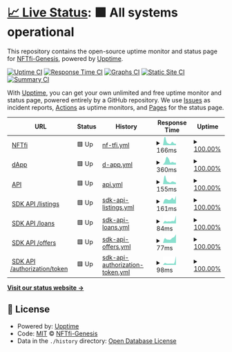 # [📈 Live Status](https://NFTfi-Genesis.github.io/nftfi-services-status): <!--live status--> **🟩 All systems operational**

This repository contains the open-source uptime monitor and status page for [NFTfi-Genesis](https://NFTfi-Genesis.github.io/nftfi-services-status), powered by [Upptime](https://github.com/upptime/upptime).

[![Uptime CI](https://github.com/NFTfi-Genesis/nftfi-services-status/workflows/Uptime%20CI/badge.svg)](https://github.com/NFTfi-Genesis/nftfi-services-status/actions?query=workflow%3A%22Uptime+CI%22)
[![Response Time CI](https://github.com/NFTfi-Genesis/nftfi-services-status/workflows/Response%20Time%20CI/badge.svg)](https://github.com/NFTfi-Genesis/nftfi-services-status/actions?query=workflow%3A%22Response+Time+CI%22)
[![Graphs CI](https://github.com/NFTfi-Genesis/nftfi-services-status/workflows/Graphs%20CI/badge.svg)](https://github.com/NFTfi-Genesis/nftfi-services-status/actions?query=workflow%3A%22Graphs+CI%22)
[![Static Site CI](https://github.com/NFTfi-Genesis/nftfi-services-status/workflows/Static%20Site%20CI/badge.svg)](https://github.com/NFTfi-Genesis/nftfi-services-status/actions?query=workflow%3A%22Static+Site+CI%22)
[![Summary CI](https://github.com/NFTfi-Genesis/nftfi-services-status/workflows/Summary%20CI/badge.svg)](https://github.com/NFTfi-Genesis/nftfi-services-status/actions?query=workflow%3A%22Summary+CI%22)

With [Upptime](https://upptime.js.org), you can get your own unlimited and free uptime monitor and status page, powered entirely by a GitHub repository. We use [Issues](https://github.com/NFTfi-Genesis/nftfi-services-status/issues) as incident reports, [Actions](https://github.com/NFTfi-Genesis/nftfi-services-status/actions) as uptime monitors, and [Pages](https://NFTfi-Genesis.github.io/nftfi-services-status) for the status page.

<!--start: status pages-->
<!-- This summary is generated by Upptime (https://github.com/upptime/upptime) -->
<!-- Do not edit this manually, your changes will be overwritten -->
<!-- prettier-ignore -->
| URL | Status | History | Response Time | Uptime |
| --- | ------ | ------- | ------------- | ------ |
| <img alt="" src="https://icons.duckduckgo.com/ip3/nftfi.com.ico" height="13"> [NFTfi](https://nftfi.com) | 🟩 Up | [nf-tfi.yml](https://github.com/NFTfi-Genesis/nftfi-services-status/commits/HEAD/history/nf-tfi.yml) | <details><summary><img alt="Response time graph" src="./graphs/nf-tfi/response-time-week.png" height="20"> 166ms</summary><br><a href="https://NFTfi-Genesis.github.io/nftfi-services-status/history/nf-tfi"><img alt="Response time 166" src="https://img.shields.io/endpoint?url=https%3A%2F%2Fraw.githubusercontent.com%2FNFTfi-Genesis%2Fnftfi-services-status%2FHEAD%2Fapi%2Fnf-tfi%2Fresponse-time.json"></a><br><a href="https://NFTfi-Genesis.github.io/nftfi-services-status/history/nf-tfi"><img alt="24-hour response time 81" src="https://img.shields.io/endpoint?url=https%3A%2F%2Fraw.githubusercontent.com%2FNFTfi-Genesis%2Fnftfi-services-status%2FHEAD%2Fapi%2Fnf-tfi%2Fresponse-time-day.json"></a><br><a href="https://NFTfi-Genesis.github.io/nftfi-services-status/history/nf-tfi"><img alt="7-day response time 166" src="https://img.shields.io/endpoint?url=https%3A%2F%2Fraw.githubusercontent.com%2FNFTfi-Genesis%2Fnftfi-services-status%2FHEAD%2Fapi%2Fnf-tfi%2Fresponse-time-week.json"></a><br><a href="https://NFTfi-Genesis.github.io/nftfi-services-status/history/nf-tfi"><img alt="30-day response time 166" src="https://img.shields.io/endpoint?url=https%3A%2F%2Fraw.githubusercontent.com%2FNFTfi-Genesis%2Fnftfi-services-status%2FHEAD%2Fapi%2Fnf-tfi%2Fresponse-time-month.json"></a><br><a href="https://NFTfi-Genesis.github.io/nftfi-services-status/history/nf-tfi"><img alt="1-year response time 166" src="https://img.shields.io/endpoint?url=https%3A%2F%2Fraw.githubusercontent.com%2FNFTfi-Genesis%2Fnftfi-services-status%2FHEAD%2Fapi%2Fnf-tfi%2Fresponse-time-year.json"></a></details> | <details><summary><a href="https://NFTfi-Genesis.github.io/nftfi-services-status/history/nf-tfi">100.00%</a></summary><a href="https://NFTfi-Genesis.github.io/nftfi-services-status/history/nf-tfi"><img alt="All-time uptime 100.00%" src="https://img.shields.io/endpoint?url=https%3A%2F%2Fraw.githubusercontent.com%2FNFTfi-Genesis%2Fnftfi-services-status%2FHEAD%2Fapi%2Fnf-tfi%2Fuptime.json"></a><br><a href="https://NFTfi-Genesis.github.io/nftfi-services-status/history/nf-tfi"><img alt="24-hour uptime 100.00%" src="https://img.shields.io/endpoint?url=https%3A%2F%2Fraw.githubusercontent.com%2FNFTfi-Genesis%2Fnftfi-services-status%2FHEAD%2Fapi%2Fnf-tfi%2Fuptime-day.json"></a><br><a href="https://NFTfi-Genesis.github.io/nftfi-services-status/history/nf-tfi"><img alt="7-day uptime 100.00%" src="https://img.shields.io/endpoint?url=https%3A%2F%2Fraw.githubusercontent.com%2FNFTfi-Genesis%2Fnftfi-services-status%2FHEAD%2Fapi%2Fnf-tfi%2Fuptime-week.json"></a><br><a href="https://NFTfi-Genesis.github.io/nftfi-services-status/history/nf-tfi"><img alt="30-day uptime 100.00%" src="https://img.shields.io/endpoint?url=https%3A%2F%2Fraw.githubusercontent.com%2FNFTfi-Genesis%2Fnftfi-services-status%2FHEAD%2Fapi%2Fnf-tfi%2Fuptime-month.json"></a><br><a href="https://NFTfi-Genesis.github.io/nftfi-services-status/history/nf-tfi"><img alt="1-year uptime 100.00%" src="https://img.shields.io/endpoint?url=https%3A%2F%2Fraw.githubusercontent.com%2FNFTfi-Genesis%2Fnftfi-services-status%2FHEAD%2Fapi%2Fnf-tfi%2Fuptime-year.json"></a></details>
| <img alt="" src="https://icons.duckduckgo.com/ip3/app.nftfi.com.ico" height="13"> [dApp](https://app.nftfi.com) | 🟩 Up | [d-app.yml](https://github.com/NFTfi-Genesis/nftfi-services-status/commits/HEAD/history/d-app.yml) | <details><summary><img alt="Response time graph" src="./graphs/d-app/response-time-week.png" height="20"> 360ms</summary><br><a href="https://NFTfi-Genesis.github.io/nftfi-services-status/history/d-app"><img alt="Response time 360" src="https://img.shields.io/endpoint?url=https%3A%2F%2Fraw.githubusercontent.com%2FNFTfi-Genesis%2Fnftfi-services-status%2FHEAD%2Fapi%2Fd-app%2Fresponse-time.json"></a><br><a href="https://NFTfi-Genesis.github.io/nftfi-services-status/history/d-app"><img alt="24-hour response time 193" src="https://img.shields.io/endpoint?url=https%3A%2F%2Fraw.githubusercontent.com%2FNFTfi-Genesis%2Fnftfi-services-status%2FHEAD%2Fapi%2Fd-app%2Fresponse-time-day.json"></a><br><a href="https://NFTfi-Genesis.github.io/nftfi-services-status/history/d-app"><img alt="7-day response time 360" src="https://img.shields.io/endpoint?url=https%3A%2F%2Fraw.githubusercontent.com%2FNFTfi-Genesis%2Fnftfi-services-status%2FHEAD%2Fapi%2Fd-app%2Fresponse-time-week.json"></a><br><a href="https://NFTfi-Genesis.github.io/nftfi-services-status/history/d-app"><img alt="30-day response time 360" src="https://img.shields.io/endpoint?url=https%3A%2F%2Fraw.githubusercontent.com%2FNFTfi-Genesis%2Fnftfi-services-status%2FHEAD%2Fapi%2Fd-app%2Fresponse-time-month.json"></a><br><a href="https://NFTfi-Genesis.github.io/nftfi-services-status/history/d-app"><img alt="1-year response time 360" src="https://img.shields.io/endpoint?url=https%3A%2F%2Fraw.githubusercontent.com%2FNFTfi-Genesis%2Fnftfi-services-status%2FHEAD%2Fapi%2Fd-app%2Fresponse-time-year.json"></a></details> | <details><summary><a href="https://NFTfi-Genesis.github.io/nftfi-services-status/history/d-app">100.00%</a></summary><a href="https://NFTfi-Genesis.github.io/nftfi-services-status/history/d-app"><img alt="All-time uptime 100.00%" src="https://img.shields.io/endpoint?url=https%3A%2F%2Fraw.githubusercontent.com%2FNFTfi-Genesis%2Fnftfi-services-status%2FHEAD%2Fapi%2Fd-app%2Fuptime.json"></a><br><a href="https://NFTfi-Genesis.github.io/nftfi-services-status/history/d-app"><img alt="24-hour uptime 100.00%" src="https://img.shields.io/endpoint?url=https%3A%2F%2Fraw.githubusercontent.com%2FNFTfi-Genesis%2Fnftfi-services-status%2FHEAD%2Fapi%2Fd-app%2Fuptime-day.json"></a><br><a href="https://NFTfi-Genesis.github.io/nftfi-services-status/history/d-app"><img alt="7-day uptime 100.00%" src="https://img.shields.io/endpoint?url=https%3A%2F%2Fraw.githubusercontent.com%2FNFTfi-Genesis%2Fnftfi-services-status%2FHEAD%2Fapi%2Fd-app%2Fuptime-week.json"></a><br><a href="https://NFTfi-Genesis.github.io/nftfi-services-status/history/d-app"><img alt="30-day uptime 100.00%" src="https://img.shields.io/endpoint?url=https%3A%2F%2Fraw.githubusercontent.com%2FNFTfi-Genesis%2Fnftfi-services-status%2FHEAD%2Fapi%2Fd-app%2Fuptime-month.json"></a><br><a href="https://NFTfi-Genesis.github.io/nftfi-services-status/history/d-app"><img alt="1-year uptime 100.00%" src="https://img.shields.io/endpoint?url=https%3A%2F%2Fraw.githubusercontent.com%2FNFTfi-Genesis%2Fnftfi-services-status%2FHEAD%2Fapi%2Fd-app%2Fuptime-year.json"></a></details>
| <img alt="" src="https://icons.duckduckgo.com/ip3/api.nftfi.com.ico" height="13"> [API](https://api.nftfi.com) | 🟩 Up | [api.yml](https://github.com/NFTfi-Genesis/nftfi-services-status/commits/HEAD/history/api.yml) | <details><summary><img alt="Response time graph" src="./graphs/api/response-time-week.png" height="20"> 155ms</summary><br><a href="https://NFTfi-Genesis.github.io/nftfi-services-status/history/api"><img alt="Response time 155" src="https://img.shields.io/endpoint?url=https%3A%2F%2Fraw.githubusercontent.com%2FNFTfi-Genesis%2Fnftfi-services-status%2FHEAD%2Fapi%2Fapi%2Fresponse-time.json"></a><br><a href="https://NFTfi-Genesis.github.io/nftfi-services-status/history/api"><img alt="24-hour response time 73" src="https://img.shields.io/endpoint?url=https%3A%2F%2Fraw.githubusercontent.com%2FNFTfi-Genesis%2Fnftfi-services-status%2FHEAD%2Fapi%2Fapi%2Fresponse-time-day.json"></a><br><a href="https://NFTfi-Genesis.github.io/nftfi-services-status/history/api"><img alt="7-day response time 155" src="https://img.shields.io/endpoint?url=https%3A%2F%2Fraw.githubusercontent.com%2FNFTfi-Genesis%2Fnftfi-services-status%2FHEAD%2Fapi%2Fapi%2Fresponse-time-week.json"></a><br><a href="https://NFTfi-Genesis.github.io/nftfi-services-status/history/api"><img alt="30-day response time 155" src="https://img.shields.io/endpoint?url=https%3A%2F%2Fraw.githubusercontent.com%2FNFTfi-Genesis%2Fnftfi-services-status%2FHEAD%2Fapi%2Fapi%2Fresponse-time-month.json"></a><br><a href="https://NFTfi-Genesis.github.io/nftfi-services-status/history/api"><img alt="1-year response time 155" src="https://img.shields.io/endpoint?url=https%3A%2F%2Fraw.githubusercontent.com%2FNFTfi-Genesis%2Fnftfi-services-status%2FHEAD%2Fapi%2Fapi%2Fresponse-time-year.json"></a></details> | <details><summary><a href="https://NFTfi-Genesis.github.io/nftfi-services-status/history/api">100.00%</a></summary><a href="https://NFTfi-Genesis.github.io/nftfi-services-status/history/api"><img alt="All-time uptime 100.00%" src="https://img.shields.io/endpoint?url=https%3A%2F%2Fraw.githubusercontent.com%2FNFTfi-Genesis%2Fnftfi-services-status%2FHEAD%2Fapi%2Fapi%2Fuptime.json"></a><br><a href="https://NFTfi-Genesis.github.io/nftfi-services-status/history/api"><img alt="24-hour uptime 100.00%" src="https://img.shields.io/endpoint?url=https%3A%2F%2Fraw.githubusercontent.com%2FNFTfi-Genesis%2Fnftfi-services-status%2FHEAD%2Fapi%2Fapi%2Fuptime-day.json"></a><br><a href="https://NFTfi-Genesis.github.io/nftfi-services-status/history/api"><img alt="7-day uptime 100.00%" src="https://img.shields.io/endpoint?url=https%3A%2F%2Fraw.githubusercontent.com%2FNFTfi-Genesis%2Fnftfi-services-status%2FHEAD%2Fapi%2Fapi%2Fuptime-week.json"></a><br><a href="https://NFTfi-Genesis.github.io/nftfi-services-status/history/api"><img alt="30-day uptime 100.00%" src="https://img.shields.io/endpoint?url=https%3A%2F%2Fraw.githubusercontent.com%2FNFTfi-Genesis%2Fnftfi-services-status%2FHEAD%2Fapi%2Fapi%2Fuptime-month.json"></a><br><a href="https://NFTfi-Genesis.github.io/nftfi-services-status/history/api"><img alt="1-year uptime 100.00%" src="https://img.shields.io/endpoint?url=https%3A%2F%2Fraw.githubusercontent.com%2FNFTfi-Genesis%2Fnftfi-services-status%2FHEAD%2Fapi%2Fapi%2Fuptime-year.json"></a></details>
| <img alt="" src="https://icons.duckduckgo.com/ip3/sdk-api.nftfi.com.ico" height="13"> [SDK API /listings](https://sdk-api.nftfi.com/listings) | 🟩 Up | [sdk-api-listings.yml](https://github.com/NFTfi-Genesis/nftfi-services-status/commits/HEAD/history/sdk-api-listings.yml) | <details><summary><img alt="Response time graph" src="./graphs/sdk-api-listings/response-time-week.png" height="20"> 161ms</summary><br><a href="https://NFTfi-Genesis.github.io/nftfi-services-status/history/sdk-api-listings"><img alt="Response time 161" src="https://img.shields.io/endpoint?url=https%3A%2F%2Fraw.githubusercontent.com%2FNFTfi-Genesis%2Fnftfi-services-status%2FHEAD%2Fapi%2Fsdk-api-listings%2Fresponse-time.json"></a><br><a href="https://NFTfi-Genesis.github.io/nftfi-services-status/history/sdk-api-listings"><img alt="24-hour response time 258" src="https://img.shields.io/endpoint?url=https%3A%2F%2Fraw.githubusercontent.com%2FNFTfi-Genesis%2Fnftfi-services-status%2FHEAD%2Fapi%2Fsdk-api-listings%2Fresponse-time-day.json"></a><br><a href="https://NFTfi-Genesis.github.io/nftfi-services-status/history/sdk-api-listings"><img alt="7-day response time 161" src="https://img.shields.io/endpoint?url=https%3A%2F%2Fraw.githubusercontent.com%2FNFTfi-Genesis%2Fnftfi-services-status%2FHEAD%2Fapi%2Fsdk-api-listings%2Fresponse-time-week.json"></a><br><a href="https://NFTfi-Genesis.github.io/nftfi-services-status/history/sdk-api-listings"><img alt="30-day response time 161" src="https://img.shields.io/endpoint?url=https%3A%2F%2Fraw.githubusercontent.com%2FNFTfi-Genesis%2Fnftfi-services-status%2FHEAD%2Fapi%2Fsdk-api-listings%2Fresponse-time-month.json"></a><br><a href="https://NFTfi-Genesis.github.io/nftfi-services-status/history/sdk-api-listings"><img alt="1-year response time 161" src="https://img.shields.io/endpoint?url=https%3A%2F%2Fraw.githubusercontent.com%2FNFTfi-Genesis%2Fnftfi-services-status%2FHEAD%2Fapi%2Fsdk-api-listings%2Fresponse-time-year.json"></a></details> | <details><summary><a href="https://NFTfi-Genesis.github.io/nftfi-services-status/history/sdk-api-listings">100.00%</a></summary><a href="https://NFTfi-Genesis.github.io/nftfi-services-status/history/sdk-api-listings"><img alt="All-time uptime 100.00%" src="https://img.shields.io/endpoint?url=https%3A%2F%2Fraw.githubusercontent.com%2FNFTfi-Genesis%2Fnftfi-services-status%2FHEAD%2Fapi%2Fsdk-api-listings%2Fuptime.json"></a><br><a href="https://NFTfi-Genesis.github.io/nftfi-services-status/history/sdk-api-listings"><img alt="24-hour uptime 100.00%" src="https://img.shields.io/endpoint?url=https%3A%2F%2Fraw.githubusercontent.com%2FNFTfi-Genesis%2Fnftfi-services-status%2FHEAD%2Fapi%2Fsdk-api-listings%2Fuptime-day.json"></a><br><a href="https://NFTfi-Genesis.github.io/nftfi-services-status/history/sdk-api-listings"><img alt="7-day uptime 100.00%" src="https://img.shields.io/endpoint?url=https%3A%2F%2Fraw.githubusercontent.com%2FNFTfi-Genesis%2Fnftfi-services-status%2FHEAD%2Fapi%2Fsdk-api-listings%2Fuptime-week.json"></a><br><a href="https://NFTfi-Genesis.github.io/nftfi-services-status/history/sdk-api-listings"><img alt="30-day uptime 100.00%" src="https://img.shields.io/endpoint?url=https%3A%2F%2Fraw.githubusercontent.com%2FNFTfi-Genesis%2Fnftfi-services-status%2FHEAD%2Fapi%2Fsdk-api-listings%2Fuptime-month.json"></a><br><a href="https://NFTfi-Genesis.github.io/nftfi-services-status/history/sdk-api-listings"><img alt="1-year uptime 100.00%" src="https://img.shields.io/endpoint?url=https%3A%2F%2Fraw.githubusercontent.com%2FNFTfi-Genesis%2Fnftfi-services-status%2FHEAD%2Fapi%2Fsdk-api-listings%2Fuptime-year.json"></a></details>
| <img alt="" src="https://icons.duckduckgo.com/ip3/sdk-api.nftfi.com.ico" height="13"> [SDK API /loans](https://sdk-api.nftfi.com/loans) | 🟩 Up | [sdk-api-loans.yml](https://github.com/NFTfi-Genesis/nftfi-services-status/commits/HEAD/history/sdk-api-loans.yml) | <details><summary><img alt="Response time graph" src="./graphs/sdk-api-loans/response-time-week.png" height="20"> 84ms</summary><br><a href="https://NFTfi-Genesis.github.io/nftfi-services-status/history/sdk-api-loans"><img alt="Response time 84" src="https://img.shields.io/endpoint?url=https%3A%2F%2Fraw.githubusercontent.com%2FNFTfi-Genesis%2Fnftfi-services-status%2FHEAD%2Fapi%2Fsdk-api-loans%2Fresponse-time.json"></a><br><a href="https://NFTfi-Genesis.github.io/nftfi-services-status/history/sdk-api-loans"><img alt="24-hour response time 225" src="https://img.shields.io/endpoint?url=https%3A%2F%2Fraw.githubusercontent.com%2FNFTfi-Genesis%2Fnftfi-services-status%2FHEAD%2Fapi%2Fsdk-api-loans%2Fresponse-time-day.json"></a><br><a href="https://NFTfi-Genesis.github.io/nftfi-services-status/history/sdk-api-loans"><img alt="7-day response time 84" src="https://img.shields.io/endpoint?url=https%3A%2F%2Fraw.githubusercontent.com%2FNFTfi-Genesis%2Fnftfi-services-status%2FHEAD%2Fapi%2Fsdk-api-loans%2Fresponse-time-week.json"></a><br><a href="https://NFTfi-Genesis.github.io/nftfi-services-status/history/sdk-api-loans"><img alt="30-day response time 84" src="https://img.shields.io/endpoint?url=https%3A%2F%2Fraw.githubusercontent.com%2FNFTfi-Genesis%2Fnftfi-services-status%2FHEAD%2Fapi%2Fsdk-api-loans%2Fresponse-time-month.json"></a><br><a href="https://NFTfi-Genesis.github.io/nftfi-services-status/history/sdk-api-loans"><img alt="1-year response time 84" src="https://img.shields.io/endpoint?url=https%3A%2F%2Fraw.githubusercontent.com%2FNFTfi-Genesis%2Fnftfi-services-status%2FHEAD%2Fapi%2Fsdk-api-loans%2Fresponse-time-year.json"></a></details> | <details><summary><a href="https://NFTfi-Genesis.github.io/nftfi-services-status/history/sdk-api-loans">100.00%</a></summary><a href="https://NFTfi-Genesis.github.io/nftfi-services-status/history/sdk-api-loans"><img alt="All-time uptime 100.00%" src="https://img.shields.io/endpoint?url=https%3A%2F%2Fraw.githubusercontent.com%2FNFTfi-Genesis%2Fnftfi-services-status%2FHEAD%2Fapi%2Fsdk-api-loans%2Fuptime.json"></a><br><a href="https://NFTfi-Genesis.github.io/nftfi-services-status/history/sdk-api-loans"><img alt="24-hour uptime 100.00%" src="https://img.shields.io/endpoint?url=https%3A%2F%2Fraw.githubusercontent.com%2FNFTfi-Genesis%2Fnftfi-services-status%2FHEAD%2Fapi%2Fsdk-api-loans%2Fuptime-day.json"></a><br><a href="https://NFTfi-Genesis.github.io/nftfi-services-status/history/sdk-api-loans"><img alt="7-day uptime 100.00%" src="https://img.shields.io/endpoint?url=https%3A%2F%2Fraw.githubusercontent.com%2FNFTfi-Genesis%2Fnftfi-services-status%2FHEAD%2Fapi%2Fsdk-api-loans%2Fuptime-week.json"></a><br><a href="https://NFTfi-Genesis.github.io/nftfi-services-status/history/sdk-api-loans"><img alt="30-day uptime 100.00%" src="https://img.shields.io/endpoint?url=https%3A%2F%2Fraw.githubusercontent.com%2FNFTfi-Genesis%2Fnftfi-services-status%2FHEAD%2Fapi%2Fsdk-api-loans%2Fuptime-month.json"></a><br><a href="https://NFTfi-Genesis.github.io/nftfi-services-status/history/sdk-api-loans"><img alt="1-year uptime 100.00%" src="https://img.shields.io/endpoint?url=https%3A%2F%2Fraw.githubusercontent.com%2FNFTfi-Genesis%2Fnftfi-services-status%2FHEAD%2Fapi%2Fsdk-api-loans%2Fuptime-year.json"></a></details>
| <img alt="" src="https://icons.duckduckgo.com/ip3/sdk-api.nftfi.com.ico" height="13"> [SDK API /offers](https://sdk-api.nftfi.com/offers) | 🟩 Up | [sdk-api-offers.yml](https://github.com/NFTfi-Genesis/nftfi-services-status/commits/HEAD/history/sdk-api-offers.yml) | <details><summary><img alt="Response time graph" src="./graphs/sdk-api-offers/response-time-week.png" height="20"> 77ms</summary><br><a href="https://NFTfi-Genesis.github.io/nftfi-services-status/history/sdk-api-offers"><img alt="Response time 77" src="https://img.shields.io/endpoint?url=https%3A%2F%2Fraw.githubusercontent.com%2FNFTfi-Genesis%2Fnftfi-services-status%2FHEAD%2Fapi%2Fsdk-api-offers%2Fresponse-time.json"></a><br><a href="https://NFTfi-Genesis.github.io/nftfi-services-status/history/sdk-api-offers"><img alt="24-hour response time 138" src="https://img.shields.io/endpoint?url=https%3A%2F%2Fraw.githubusercontent.com%2FNFTfi-Genesis%2Fnftfi-services-status%2FHEAD%2Fapi%2Fsdk-api-offers%2Fresponse-time-day.json"></a><br><a href="https://NFTfi-Genesis.github.io/nftfi-services-status/history/sdk-api-offers"><img alt="7-day response time 77" src="https://img.shields.io/endpoint?url=https%3A%2F%2Fraw.githubusercontent.com%2FNFTfi-Genesis%2Fnftfi-services-status%2FHEAD%2Fapi%2Fsdk-api-offers%2Fresponse-time-week.json"></a><br><a href="https://NFTfi-Genesis.github.io/nftfi-services-status/history/sdk-api-offers"><img alt="30-day response time 77" src="https://img.shields.io/endpoint?url=https%3A%2F%2Fraw.githubusercontent.com%2FNFTfi-Genesis%2Fnftfi-services-status%2FHEAD%2Fapi%2Fsdk-api-offers%2Fresponse-time-month.json"></a><br><a href="https://NFTfi-Genesis.github.io/nftfi-services-status/history/sdk-api-offers"><img alt="1-year response time 77" src="https://img.shields.io/endpoint?url=https%3A%2F%2Fraw.githubusercontent.com%2FNFTfi-Genesis%2Fnftfi-services-status%2FHEAD%2Fapi%2Fsdk-api-offers%2Fresponse-time-year.json"></a></details> | <details><summary><a href="https://NFTfi-Genesis.github.io/nftfi-services-status/history/sdk-api-offers">100.00%</a></summary><a href="https://NFTfi-Genesis.github.io/nftfi-services-status/history/sdk-api-offers"><img alt="All-time uptime 100.00%" src="https://img.shields.io/endpoint?url=https%3A%2F%2Fraw.githubusercontent.com%2FNFTfi-Genesis%2Fnftfi-services-status%2FHEAD%2Fapi%2Fsdk-api-offers%2Fuptime.json"></a><br><a href="https://NFTfi-Genesis.github.io/nftfi-services-status/history/sdk-api-offers"><img alt="24-hour uptime 100.00%" src="https://img.shields.io/endpoint?url=https%3A%2F%2Fraw.githubusercontent.com%2FNFTfi-Genesis%2Fnftfi-services-status%2FHEAD%2Fapi%2Fsdk-api-offers%2Fuptime-day.json"></a><br><a href="https://NFTfi-Genesis.github.io/nftfi-services-status/history/sdk-api-offers"><img alt="7-day uptime 100.00%" src="https://img.shields.io/endpoint?url=https%3A%2F%2Fraw.githubusercontent.com%2FNFTfi-Genesis%2Fnftfi-services-status%2FHEAD%2Fapi%2Fsdk-api-offers%2Fuptime-week.json"></a><br><a href="https://NFTfi-Genesis.github.io/nftfi-services-status/history/sdk-api-offers"><img alt="30-day uptime 100.00%" src="https://img.shields.io/endpoint?url=https%3A%2F%2Fraw.githubusercontent.com%2FNFTfi-Genesis%2Fnftfi-services-status%2FHEAD%2Fapi%2Fsdk-api-offers%2Fuptime-month.json"></a><br><a href="https://NFTfi-Genesis.github.io/nftfi-services-status/history/sdk-api-offers"><img alt="1-year uptime 100.00%" src="https://img.shields.io/endpoint?url=https%3A%2F%2Fraw.githubusercontent.com%2FNFTfi-Genesis%2Fnftfi-services-status%2FHEAD%2Fapi%2Fsdk-api-offers%2Fuptime-year.json"></a></details>
| <img alt="" src="https://icons.duckduckgo.com/ip3/sdk-api.nftfi.com.ico" height="13"> [SDK API /authorization/token](https://sdk-api.nftfi.com/authorization/token) | 🟩 Up | [sdk-api-authorization-token.yml](https://github.com/NFTfi-Genesis/nftfi-services-status/commits/HEAD/history/sdk-api-authorization-token.yml) | <details><summary><img alt="Response time graph" src="./graphs/sdk-api-authorization-token/response-time-week.png" height="20"> 98ms</summary><br><a href="https://NFTfi-Genesis.github.io/nftfi-services-status/history/sdk-api-authorization-token"><img alt="Response time 98" src="https://img.shields.io/endpoint?url=https%3A%2F%2Fraw.githubusercontent.com%2FNFTfi-Genesis%2Fnftfi-services-status%2FHEAD%2Fapi%2Fsdk-api-authorization-token%2Fresponse-time.json"></a><br><a href="https://NFTfi-Genesis.github.io/nftfi-services-status/history/sdk-api-authorization-token"><img alt="24-hour response time 345" src="https://img.shields.io/endpoint?url=https%3A%2F%2Fraw.githubusercontent.com%2FNFTfi-Genesis%2Fnftfi-services-status%2FHEAD%2Fapi%2Fsdk-api-authorization-token%2Fresponse-time-day.json"></a><br><a href="https://NFTfi-Genesis.github.io/nftfi-services-status/history/sdk-api-authorization-token"><img alt="7-day response time 98" src="https://img.shields.io/endpoint?url=https%3A%2F%2Fraw.githubusercontent.com%2FNFTfi-Genesis%2Fnftfi-services-status%2FHEAD%2Fapi%2Fsdk-api-authorization-token%2Fresponse-time-week.json"></a><br><a href="https://NFTfi-Genesis.github.io/nftfi-services-status/history/sdk-api-authorization-token"><img alt="30-day response time 98" src="https://img.shields.io/endpoint?url=https%3A%2F%2Fraw.githubusercontent.com%2FNFTfi-Genesis%2Fnftfi-services-status%2FHEAD%2Fapi%2Fsdk-api-authorization-token%2Fresponse-time-month.json"></a><br><a href="https://NFTfi-Genesis.github.io/nftfi-services-status/history/sdk-api-authorization-token"><img alt="1-year response time 98" src="https://img.shields.io/endpoint?url=https%3A%2F%2Fraw.githubusercontent.com%2FNFTfi-Genesis%2Fnftfi-services-status%2FHEAD%2Fapi%2Fsdk-api-authorization-token%2Fresponse-time-year.json"></a></details> | <details><summary><a href="https://NFTfi-Genesis.github.io/nftfi-services-status/history/sdk-api-authorization-token">100.00%</a></summary><a href="https://NFTfi-Genesis.github.io/nftfi-services-status/history/sdk-api-authorization-token"><img alt="All-time uptime 100.00%" src="https://img.shields.io/endpoint?url=https%3A%2F%2Fraw.githubusercontent.com%2FNFTfi-Genesis%2Fnftfi-services-status%2FHEAD%2Fapi%2Fsdk-api-authorization-token%2Fuptime.json"></a><br><a href="https://NFTfi-Genesis.github.io/nftfi-services-status/history/sdk-api-authorization-token"><img alt="24-hour uptime 100.00%" src="https://img.shields.io/endpoint?url=https%3A%2F%2Fraw.githubusercontent.com%2FNFTfi-Genesis%2Fnftfi-services-status%2FHEAD%2Fapi%2Fsdk-api-authorization-token%2Fuptime-day.json"></a><br><a href="https://NFTfi-Genesis.github.io/nftfi-services-status/history/sdk-api-authorization-token"><img alt="7-day uptime 100.00%" src="https://img.shields.io/endpoint?url=https%3A%2F%2Fraw.githubusercontent.com%2FNFTfi-Genesis%2Fnftfi-services-status%2FHEAD%2Fapi%2Fsdk-api-authorization-token%2Fuptime-week.json"></a><br><a href="https://NFTfi-Genesis.github.io/nftfi-services-status/history/sdk-api-authorization-token"><img alt="30-day uptime 100.00%" src="https://img.shields.io/endpoint?url=https%3A%2F%2Fraw.githubusercontent.com%2FNFTfi-Genesis%2Fnftfi-services-status%2FHEAD%2Fapi%2Fsdk-api-authorization-token%2Fuptime-month.json"></a><br><a href="https://NFTfi-Genesis.github.io/nftfi-services-status/history/sdk-api-authorization-token"><img alt="1-year uptime 100.00%" src="https://img.shields.io/endpoint?url=https%3A%2F%2Fraw.githubusercontent.com%2FNFTfi-Genesis%2Fnftfi-services-status%2FHEAD%2Fapi%2Fsdk-api-authorization-token%2Fuptime-year.json"></a></details>

<!--end: status pages-->

[**Visit our status website →**](https://NFTfi-Genesis.github.io/nftfi-services-status)

## 📄 License

- Powered by: [Upptime](https://github.com/upptime/upptime)
- Code: [MIT](./LICENSE) © [NFTfi-Genesis](https://NFTfi-Genesis.github.io/nftfi-services-status)
- Data in the `./history` directory: [Open Database License](https://opendatacommons.org/licenses/odbl/1-0/)
